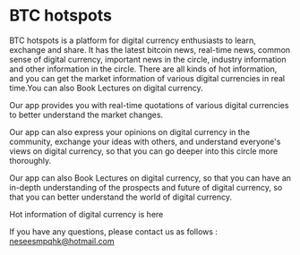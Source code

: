 # BTC hotspots

BTC hotspots is a platform for digital currency enthusiasts to learn, exchange and share. It has the latest bitcoin news, real-time news, common sense of digital currency, important news in the circle, industry information and other information in the circle. There are all kinds of hot information, and you can get the market information of various digital currencies in real time.You can also Book Lectures on digital currency.

Our app provides you with real-time quotations of various digital currencies to better understand the market changes.

Our app can also express your opinions on digital currency in the community, exchange your ideas with others, and understand everyone's views on digital currency, so that you can go deeper into this circle more thoroughly.

Our app can also Book Lectures on digital currency, so that you can have an in-depth understanding of the prospects and future of digital currency, so that you can better understand the world of digital currency.

Hot information of digital currency is here

If you have any questions, please contact us as follows : neseesmpqhk@hotmail.com


